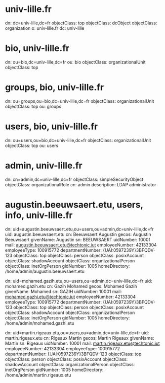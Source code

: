 



# univ-lille.fr
dn: dc=univ-lille,dc=fr
objectClass: top
objectClass: dcObject
objectClass: organization
o: univ-lille.fr
dc: univ-lille

# bio, univ-lille.fr
dn: ou=bio,dc=univ-lille,dc=fr
ou: bio
objectClass: organizationalUnit
objectClass: top

# groups, bio, univ-lille.fr
dn: ou=groups,ou=bio,dc=univ-lille,dc=fr
objectClass: organizationalUnit
objectClass: top
ou: groups

# users, bio, univ-lille.fr
dn: ou=users,ou=bio,dc=univ-lille,dc=fr
objectClass: organizationalUnit
objectClass: top
ou: users

# admin, univ-lille.fr
dn: cn=admin,dc=univ-lille,dc=fr
objectClass: simpleSecurityObject
objectClass: organizationalRole
cn: admin
description: LDAP administrator

# augustin.beeuwsaert.etu, users, info, univ-lille.fr
dn: uid=augustin.beeuwsaert.etu,ou=users,ou=admin,dc=univ-lille,dc=fr
uid: augustin.beeuwsaert.etu
cn: Beeuwsaert Augustin
gecos: Augustin Beeuwsaert
givenName: Augustin
sn: BEEUWSAERT
uidNumber: 10001
mail: augustin.beeuwsaert.etu@techtonic.iut
employeeNumber: 42133304
employeeType: 100915772
departmentNumber: {UAI:0597239Y}3BFQDV-123
objectClass: top
objectClass: person
objectClass: posixAccount
objectClass: shadowAccount
objectClass: organizationalPerson
objectClass: inetOrgPerson
gidNumber: 1005
homeDirectory: /home/admin/augustin.beeuwsaert.etu


dn: uid=mohamed.gazih.etu,ou=users,ou=admin,dc=univ-lille,dc=fr
uid: mohamed.gazih.etu
cn: Gazih Mohamed
gecos: Mohamed Gazih 
givenName: Mohamed
sn: GAZIH
uidNumber: 10001
mail: mohamed.gazhi.etu@techtonic.iut
employeeNumber: 42133304
employeeType: 100915772
departmentNumber: {UAI:0597239Y}3BFQDV-123
objectClass: top
objectClass: person
objectClass: posixAccount
objectClass: shadowAccount
objectClass: organizationalPerson
objectClass: inetOrgPerson
gidNumber: 1005
homeDirectory: /home/admin/mohamed.gazhi.etu


dn: uid=martin.rigeaux.etu,ou=users,ou=admin,dc=univ-lille,dc=fr
uid: martin.rigeaux.etu
cn: Rigeaux Martin
gecos: Martin Rigeaux 
givenName: Martin
sn: Rigeaux
uidNumber: 10001
mail: martin.rigeaux.etu@techtonic.iut
employeeNumber: 42133304
employeeType: 100915772
departmentNumber: {UAI:0597239Y}3BFQDV-123
objectClass: top
objectClass: person
objectClass: posixAccount
objectClass: shadowAccount
objectClass: organizationalPerson
objectClass: inetOrgPerson
gidNumber: 1005
homeDirectory: /home/admin/martin.rigeaux.etu